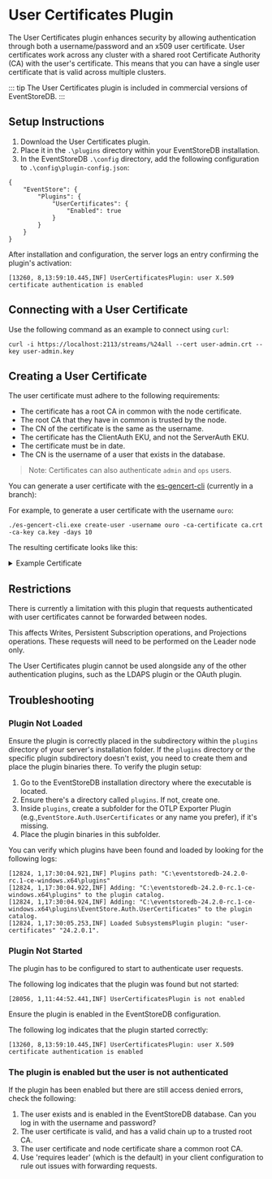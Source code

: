 # User Certificates Plugin 
The User Certificates plugin enhances security by allowing authentication through both a username/password and an x509 user certificate. User certificates work across any cluster with a shared root Certificate Authority (CA) with the user's certificate. This means that you can have a single user certificate that is valid across multiple clusters.

::: tip
The User Certificates plugin is included in commercial versions of EventStoreDB.
:::


## Setup Instructions

1. Download the User Certificates plugin.
2. Place it in the `.\plugins` directory within your EventStoreDB installation. 
3. In the EventStoreDB `.\config` directory, add the following configuration to `.\config\plugin-config.json`:

```
{
	"EventStore": {
		"Plugins": {
			"UserCertificates": {
				"Enabled": true
			}
		}
	}
}
```

After installation and configuration, the server logs an entry confirming the plugin's activation:

```
[13260, 8,13:59:10.445,INF] UserCertificatesPlugin: user X.509 certificate authentication is enabled
```

## Connecting with a User Certificate

Use the following command as an example to connect using `curl`: 

```
curl -i https://localhost:2113/streams/%24all --cert user-admin.crt --key user-admin.key
```

## Creating a User Certificate

The user certificate must adhere to the following requirements:

- The certificate has a root CA in common with the node certificate.
- The root CA that they have in common is trusted by the node.
- The CN of the certificate is the same as the username.
- The certificate has the ClientAuth EKU, and not the ServerAuth EKU.
- The certificate must be in date.
- The CN is the username of a user that exists in the database.

> Note: Certificates can also authenticate `admin` and `ops` users.

You can generate a user certificate with the [es-gencert-cli](https://github.com/EventStore/es-gencert-cli/pull/23) (currently in a branch):

For example, to generate a user certificate with the username `ouro`:

```
./es-gencert-cli.exe create-user -username ouro -ca-certificate ca.crt -ca-key ca.key -days 10
```

The resulting certificate looks like this:

<details>
    <summary>Example Certificate</summary>

```
X509 Certificate:
Version: 3
Serial Number: 6339e77cacd508002e45cf38418e4f69
Signature Algorithm:
    Algorithm ObjectId: 1.2.840.113549.1.1.11 sha256RSA
    Algorithm Parameters:
    05 00
Issuer:
    CN=EventStoreDB CA f2993c31201bd4bb5a59f3e580d32865
    O=Event Store Ltd
    C=UK
  Name Hash(sha1): cd4323cbb5259cfee1e1e01aaf472552cf18cbf2
  Name Hash(md5): 993adcf28aa235c593611234e6abc1fc

 NotBefore: 2024-02-26 5:24 PM
 NotAfter: 2024-03-07 5:24 PM

Subject:
    CN=ouro
  Name Hash(sha1): fe1463b6b0edf7f66dd22101c7d1c38f14d1292e
  Name Hash(md5): f40719c54125d3a27290bb48d6f73b15

Public Key Algorithm:
    Algorithm ObjectId: 1.2.840.113549.1.1.1 RSA
    Algorithm Parameters:
    05 00
Public Key Length: 2048 bits
Public Key: UnusedBits = 0
    0000  30 82 01 0a 02 82 01 01  00 9d 7b f2 25 72 0c b6
    0010  65 01 02 16 37 60 b9 22  14 04 bf fc 54 b2 e9 6f
    0020  c7 bc 43 8d c0 ca 3d 55  86 b4 3e 24 88 fc 70 7e
    0030  f6 f4 38 d3 52 2d 57 a0  48 8e 91 7b f4 10 8b fd
    0040  95 6b 41 99 d7 9b e4 d9  42 c8 c5 47 5e d1 0c 4c
    0050  3a 5a ff a3 db ea 0d 11  89 0c 3d 7f fb 9c e5 6c
    0060  4a 04 e7 f7 48 ff 0f 2f  63 fa be bf f5 f3 76 a1
    0070  ea 02 27 4c ca 27 82 64  40 b5 ef f6 6f fe f2 02
    0080  8b 16 ea 45 54 fd ba 80  2c 72 02 d0 14 41 d5 cd
    0090  db ae 6e 4d 9b 67 60 63  ae 92 ab 2d f4 8b 70 70
    00a0  d0 4f b1 97 66 71 9b c9  2a 5e 7a e3 d0 f5 0b eb
    00b0  9e 37 81 09 75 fa 81 d6  3c 9f 6a e6 56 8b 1f 73
    00c0  d0 61 4c f5 51 16 44 da  dd 3b b1 2b b9 f2 44 94
    00d0  53 a2 08 5a 8d 4a 4e cb  d7 cb f7 0c ca 7a 1a fb
    00e0  21 db 00 3e 75 85 c6 d3  95 bd 39 61 d1 ff 89 e7
    00f0  88 ab b0 58 ff ce e8 d7  19 a9 75 62 dc 98 a8 8f
    0100  58 31 a7 7c 1d 88 ba 51  5d 02 03 01 00 01
Certificate Extensions: 5
    2.5.29.15: Flags = 1(Critical), Length = 4
    Key Usage
        Digital Signature, Key Encipherment (a0)

    2.5.29.37: Flags = 0, Length = c
    Enhanced Key Usage
        Client Authentication (1.3.6.1.5.5.7.3.2)

    2.5.29.19: Flags = 1(Critical), Length = 2
    Basic Constraints
        Subject Type=End Entity
        Path Length Constraint=None

    2.5.29.14: Flags = 0, Length = 22
    Subject Key Identifier
        01fc7f1e364f1767b759dae23d43bbb1cbf2d75deabe605737969489b8de201d

    2.5.29.35: Flags = 0, Length = 24
    Authority Key Identifier
        KeyID=5e13f92550df9af08cdab327161ef2d2ef764b77fc4246bc2b172e1d9ed81b2f

Signature Algorithm:
    Algorithm ObjectId: 1.2.840.113549.1.1.11 sha256RSA
    Algorithm Parameters:
    05 00
Signature: UnusedBits=0
    0000  8f a4 00 65 f1 a5 53 54  a8 ed de 98 cc 51 f9 1c
    0010  49 7d f0 7c d6 9f 14 fa  13 b4 db b3 8b 56 59 6a
    0020  d1 67 a7 e3 21 d5 2d e3  c9 73 9b 09 a9 25 74 35
    0030  79 16 a2 ce 62 ff fd f1  5e 05 0c b6 29 3d c8 ab
    0040  1f 7f 87 66 d3 a1 a1 23  7e 11 03 1f 28 eb af d2
    0050  ac ef 7b 2c 0f b2 18 b4  59 b1 5a ba c9 35 5a b6
    0060  58 ef 55 4f e7 8c 43 35  1f 22 5c 6d 65 ff 6d 7c
    0070  af 32 3c b5 ba 00 c4 74  91 73 32 54 22 4c 52 f5
    0080  de cf f4 ed 71 37 f6 4a  5f 3b ba 37 2c 29 77 9a
    0090  ad a0 6f c9 a0 26 b3 a6  d3 0c 99 d6 1c f2 f0 b9
    00a0  29 51 c7 cc 8e 47 2c 04  0f b4 6f aa 09 5b c6 a4
    00b0  e3 b9 0b 07 3c 49 e6 62  b7 78 3b ff 81 d1 8c 26
    00c0  3e af 24 ae 01 54 91 33  96 a1 aa 14 05 b4 0a 5b
    00d0  42 3c 11 f1 f1 2c 93 9d  6d 8b b8 ec eb c6 e5 e7
    00e0  a4 9a d4 59 fb ff b7 ba  e1 33 c2 f8 09 52 80 c6
    00f0  95 95 51 35 08 1a 65 41  76 bc c2 62 2b 71 b3 65
Non-root Certificate
Key Id Hash(rfc-sha1): 8a3c17e6662711175142740cfeb0f52d2bdd3596
Key Id Hash(sha1): 87a30feaaeabd616f4dad92a9f1b44a43e2d0b52
Subject Key Id (precomputed): 01fc7f1e364f1767b759dae23d43bbb1cbf2d75deabe605737969489b8de201d
Key Id Hash(bcrypt-sha1): b808b4e710e4f6f158a837155838a295cfbb17bf
Key Id Hash(bcrypt-sha256): eaf799bb5f3d57dbb3afc0f5357a8723574c8c254bf159fce1c95d76f6085ae5
Key Id Hash(md5): fbb024d546e2039af7f3e01c71278313
Key Id Hash(sha256): ca10f7cb5af9bf9dff8f2ad43c3cbdb0647da1173631018cb8551812c425d575
Key Id Hash(pin-sha256): MZu7Waanp4kbJ/Hx3/tpgMb6L3GnXB3PrMY+9MDBmSg=
Key Id Hash(pin-sha256-hex): 319bbb59a6a7a7891b27f1f1dffb6980c6fa2f71a75c1dcfacc63ef4c0c19928
Cert Hash(md5): 1719850bd6f5f09c3610e4c33d13f7c2
Cert Hash(sha1): 12c5293973bda1df2c74ab280d492135171c8ab6
Cert Hash(sha256): a37767096f10697fb0fcf94a3872d0984aeed4754a295c5320679876e00def32
Signature Hash: 6d922badaba2372070f13c69b620286262eab1d8d2d2156a271a1d73aaaf64e4
```

</details>


## Restrictions

There is currently a limitation with this plugin that requests authenticated with user certificates cannot be forwarded between nodes.

This affects Writes, Persistent Subscription operations, and Projections operations. These requests will need to be performed on the Leader node only.

The User Certificates plugin cannot be used alongside any of the other authentication plugins, such as the LDAPS plugin or the OAuth plugin.

## Troubleshooting

### Plugin Not Loaded
Ensure the plugin is correctly placed in the subdirectory within the `plugins` directory of your server's installation folder. If the `plugins` directory or the specific plugin subdirectory doesn't exist, you need to create them and place the plugin binaries there. To verify the plugin setup:

1. Go to the EventStoreDB installation directory where the executable is located. 
2. Ensure there's a directory called `plugins`. If not, create one. 
3. Inside `plugins`, create a subfolder for the OTLP Exporter Plugin (e.g.,`EventStore.Auth.UserCertificates` or any name you prefer), if it's missing.
4. Place the plugin binaries in this subfolder.

You can verify which plugins have been found and loaded by looking for the following logs:

```
[12824, 1,17:30:04.921,INF] Plugins path: "C:\eventstoredb-24.2.0-rc.1-ce-windows.x64\plugins"
[12824, 1,17:30:04.922,INF] Adding: "C:\eventstoredb-24.2.0-rc.1-ce-windows.x64\plugins" to the plugin catalog.
[12824, 1,17:30:04.924,INF] Adding: "C:\eventstoredb-24.2.0-rc.1-ce-windows.x64\plugins\EventStore.Auth.UserCertificates" to the plugin catalog.
[12824, 1,17:30:05.253,INF] Loaded SubsystemsPlugin plugin: "user-certificates" "24.2.0.1".
```

### Plugin Not Started
The plugin has to be configured to start to authenticate user requests.

The following log indicates that the plugin was found but not started:

```
[28056, 1,11:44:52.441,INF] UserCertificatesPlugin is not enabled
```

Ensure the plugin is enabled in the EventStoreDB configuration.

The following log indicates that the plugin started correctly:

```
[13260, 8,13:59:10.445,INF] UserCertificatesPlugin: user X.509 certificate authentication is enabled
```

### The plugin is enabled but the user is not authenticated
If the plugin has been enabled but there are still access denied errors, check the following:

1. The user exists and is enabled in the EventStoreDB database. Can you log in with the username and password?
2. The user certificate is valid, and has a valid chain up to a trusted root CA.
3. The user certificate and node certificate share a common root CA.
4. Use 'requires leader' (which is the default) in your client configuration to rule out issues with forwarding requests.
